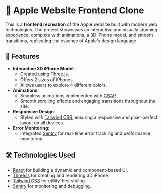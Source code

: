 # 🍎 Apple Website Frontend Clone

This is a **frontend recreation** of the Apple website built with modern web technologies. The project showcases an interactive and visually stunning experience, complete with animations, a 3D iPhone model, and smooth transitions, replicating the essence of Apple's design language.

## 🌟 Features
- **Interactive 3D iPhone Model**:
  - Created using [Three.js](https://threejs.org/).
  - Offers 2 sizes of iPhones.
  - Allows users to explore 4 different colors.
- **Animations**:
  - Seamless animations implemented with [GSAP](https://greensock.com/gsap/).
  - Smooth scrolling effects and engaging transitions throughout the site.
- **Responsive Design**:
  - Styled with [Tailwind CSS](https://tailwindcss.com/), ensuring a responsive and pixel-perfect layout on all devices.
- **Error Monitoring**:
  - Integrated [Sentry](https://sentry.io/) for real-time error tracking and performance monitoring.

## 🛠️ Technologies Used
- [React](https://reactjs.org/) for building a dynamic and component-based UI.
- [Three.js](https://threejs.org/) for creating and rendering 3D iPhone
- [Tailwind CSS](https://tailwindcss.com/) for utility-first styling.
- [Sentry](https://sentry.io/) for monitoring and debugging.
